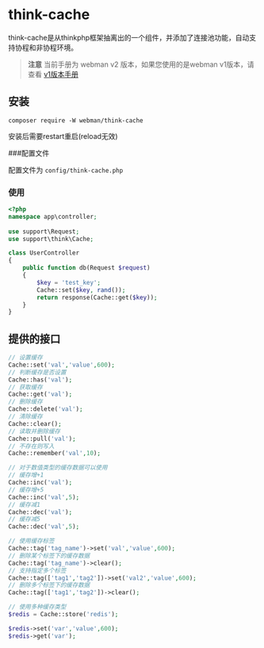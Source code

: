# think-cache

think-cache是从thinkphp框架抽离出的一个组件，并添加了连接池功能，自动支持协程和非协程环境。

> **注意**
> 当前手册为 webman v2 版本，如果您使用的是webman v1版本，请查看 [v1版本手册](/doc/webman-v1/db/thinkcache.html)

## 安装
`composer require -W webman/think-cache`

安装后需要restart重启(reload无效)

###配置文件

配置文件为 `config/think-cache.php`

### 使用

  ```php
  <?php
  namespace app\controller;
    
  use support\Request;
  use support\think\Cache;
  
  class UserController
  {
      public function db(Request $request)
      {
          $key = 'test_key';
          Cache::set($key, rand());
          return response(Cache::get($key));
      }
  }
  ```
## 提供的接口
```php
// 设置缓存
Cache::set('val','value',600);
// 判断缓存是否设置
Cache::has('val');
// 获取缓存
Cache::get('val');
// 删除缓存
Cache::delete('val');
// 清除缓存
Cache::clear();
// 读取并删除缓存
Cache::pull('val');
// 不存在则写入
Cache::remember('val',10);

// 对于数值类型的缓存数据可以使用
// 缓存增+1
Cache::inc('val');
// 缓存增+5
Cache::inc('val',5);
// 缓存减1
Cache::dec('val');
// 缓存减5
Cache::dec('val',5);

// 使用缓存标签
Cache::tag('tag_name')->set('val','value',600);
// 删除某个标签下的缓存数据
Cache::tag('tag_name')->clear();
// 支持指定多个标签
Cache::tag(['tag1','tag2'])->set('val2','value',600);
// 删除多个标签下的缓存数据
Cache::tag(['tag1','tag2'])->clear();

// 使用多种缓存类型
$redis = Cache::store('redis');

$redis->set('var','value',600);
$redis->get('var');
```


